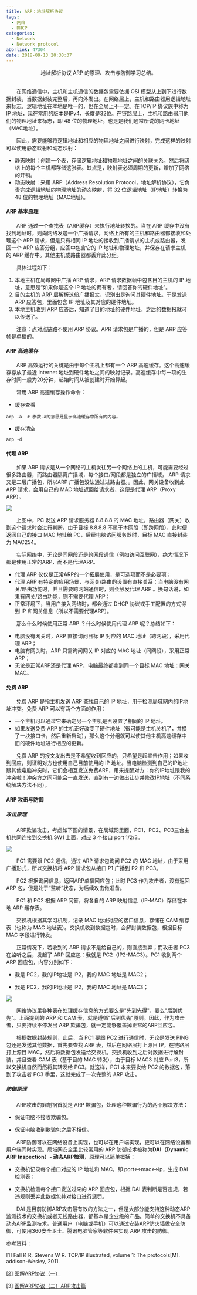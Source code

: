 ```yaml
---
title: ARP：地址解析协议
tags:
  - 网络
  - DHCP
categories:
  - Network
  - Network protocol
abbrlink: 47304
date: 2018-09-13 20:30:37
---
```


<center>地址解析协议 ARP 的原理、攻击与防御学习总结。</center>

<!--more-->

<br>

　　在网络通信中，主机和主机通信的数据包需要依据 OSI 模型从上到下进行数据封装，当数据封装完整后，再向外发出。在网络层上，主机和路由器用逻辑地址来标志，逻辑地址在本地是唯一的，但在全局上不一定。在TCP/IP 协议族中称为 IP 地址，现在常用的版本是IPv4，长度是32位。在链路层上，主机和路由器用他们的物理地址来标志，即 48 位的物理地址，也是是我们通常所说的网卡地址（MAC地址）。

　　因此，需要能够将逻辑地址和相应的物理地址之间进行映射，完成这样的映射可以使用静态映射和动态映射：

- 静态映射：创建一个表，存储逻辑地址和物理地址之间的关联关系，然后将网络上的每个主机都存储这张表。缺点是，映射表必须周期的更新，增加了网络的开销。
- 动态映射：采用 ARP（Address Resolution Protocol，地址解析协议），它负责完成逻辑地址向物理地址的动态映射，将 32 位逻辑地址（IP地址）转换为 48 位的物理地址（MAC地址）。

#### ARP 基本原理

　　ARP 通过一个查找表（ARP缓存）来执行地址转换的。当在 ARP 缓存中没有找到地址时，则向网络发送一个广播请求，网络上所有的主机和路由器都接收和处理这个 ARP 请求，但是只有相同 IP 地址的接收到广播请求的主机或路由器，发回一个 ARP 应答分组，应答中包含它的 IP 地址和物理地址，并保存在请求主机的 ARP 缓存中。其他主机或路由器都丢弃此分组。

　　具体过程如下：

1. 本地主机在局域网中广播 ARP 请求，ARP 请求数据帧中包含目的主机的 IP 地址，意思是“如果你是这个 IP 地址的拥有者，请回答你的硬件地址”。
2. 目的主机的 ARP 层解析这份广播报文，识别出是询问其硬件地址。于是发送 ARP 应答包，里面包含 IP 地址及其对应的硬件地址。
3. 本地主机收到 ARP 应答后，知道了目的地址的硬件地址，之后的数据报就可以传送了。

　　注意：点对点链路不使用 ARP 协议。APR 请求包是广播的，但是 ARP 应答帧是单播的。

#### ARP 高速缓存

　　ARP 高效运行的关键是由于每个主机上都有一个 ARP 高速缓存。这个高速缓存存放了最近 Internet 地址到硬件地址之间的映射记录。高速缓存中每一项的生存时间一般为20分钟，起始时间从被创建时开始算起。

　　常用 ARP 高速缓存操作命令：

- 缓存查看

```
arp -a	# 参数-a的意思是显示高速缓存中所有的内容。
```

- 缓存清空

```
arp -d
```

#### 代理 ARP

　　如果 ARP 请求是从一个网络的主机发往另一个网络上的主机，可能需要经过很多路由器，而路由器隔离广播域，每个接口/网段都是独立的广播域， ARP 请求又是二层广播包，所以ARP 广播包没法通过过路由器。。因此，网关设备收到此 ARP 请求，会用自己的 MAC 地址返回给请求者，这便是代理 ARP（Proxy ARP）。

![](http://ohe7ixo05.bkt.clouddn.com/2018/9/13-1.png)

　　上图中，PC 发送 ARP 请求服务器 8.8.8.8 的 MAC 地址，路由器（网关）收到这个请求时会进行判断，由于目标 8.8.8.8 不属于本网段（即跨网段），此时便返回自己的接口 MAC 地址给 PC，后续电脑访问服务器时，目标 MAC 直接封装为 MAC254。

　　实际网络中，无论是同网段还是跨网段通信（例如访问互联网），绝大情况下都是使用正常的ARP，而不是代理ARP。

- 代理 ARP 仅仅是正常ARP的一个拓展使用，是可选项而不是必要项；
- 代理 ARP 有特定的应用场景，与网关/路由的设置有直接关系：当电脑没有网关/路由功能时，并且需要跨网站通信时，则会触发代理 ARP 。换句话说，如果有网关/路由功能，则不需要代理 ARP；
- 正常环境下，当用户接入网络时，都会通过 DHCP 协议或手工配置的方式得到 IP 和网关信息（所以不需要代理ARP）。

　　那么什么时候使用正常 ARP ？什么时候使用代理 ARP 呢？总结如下：

- 电脑没有网关时，ARP 直接询问目标 IP 对应的 MAC 地址（跨网段），采用代理 ARP；
- 电脑有网关时，ARP 只需询问网关 IP 对应的 MAC 地址（同网段），采用正常 ARP；
- 无论是正常ARP还是代理 ARP，电脑最终都拿到同一个目标 MAC 地址：网关 MAC。

#### 免费 ARP

　　免费 ARP 是指主机发送 ARP 查找自己的 IP 地址，用于检测局域网内的IP地址冲突。免费 ARP 可以有两个方面的作用：

- 一个主机可以通过它来确定另一个主机是否设置了相同的 IP 地址。
- 如果发送免费 ARP 的主机正好改变了硬件地址（很可能是主机关机了，并换了一块接口卡，然后重新启动），那么这个分组就可以使其他主机高速缓存中旧的硬件地址进行相应的更新。

　　免费 ARP 的报文发出去是不希望收到回应的，只希望是起宣告作用；如果收到回应，则证明对方也使用自己目前使用的 IP 地址。当电脑检测到自己的IP地址跟其他电脑冲突时，它们会相互发送免费ARP，用来提醒对方：你的IP地址跟我的冲突啦！冲突方之间可能会一直发送，直到有一边做出让步并修改IP地址（不同系统解决方法不同）。

#### ARP 攻击与防御

##### 攻击原理

　　ARP欺骗攻击，考虑如下图的情景，在局域网里面，PC1、PC2、PC3三台主机共同连接到交换机 SW1 上面，对应 3 个接口 port 1/2/3。

![](http://ohe7ixo05.bkt.clouddn.com/2018/9/13-2.png)

　　PC1 需要跟 PC2 通信，通过 ARP 请求包询问 PC2 的 MAC 地址，由于采用广播形式，所以交换机将 ARP 请求包从接口 P1 广播到 P2 和 PC3。

　　PC2 根据询问信息，返回ARP单播回应包；此时 PC3 作为攻击者，没有返回 ARP 包，但是处于“监听”状态，为后续攻击做准备。

　　PC1 和 PC2 根据 ARP 问答，将各自的 ARP 映射信息（IP-MAC）存储在本地 ARP 缓存表。

　　交换机根据其学习机制，记录 MAC 地址对应的接口信息，存储在 CAM 缓存表（也称为 MAC 地址表）。交换机收到数据包时，会解封装数据包，根据目标 MAC 字段进行转发。

　　正常情况下，若收到的 ARP 请求不是给自己的，则直接丢弃；而攻击者 PC3 在监听之后，发起了 ARP 回应包：我就是 PC2（IP2-MAC3）。PC1 收到两个 ARP 回应包，内容分别如下：

- 我是 PC2，我的IP地址是 IP2，我的 MAC 地址是 MAC2；

- 我是 PC2，我的IP地址是 IP2，我的 MAC 地址是 MAC3；

![](http://ohe7ixo05.bkt.clouddn.com/2018/9/13-3.png)

　　网络协议里各种表在处理缓存信息的方式要么是"先到先得"，要么"后到优先"。上面提到的 ARP 和 CAM 表，就是遵循"后到优先"原则。因此，作为攻击者，只要持续不停发出 ARP 欺骗包，就一定能够覆盖掉正常的ARP回应包。

　　根据数据封装规则，此后，当 PC1 要跟 PC2 进行通信时，无论是发送 PING 包还是发送其他数据，首先要查找 ARP 表，然后在网络层打上源目 IP，在链路层打上源目 MAC，然后将数据包发送给交换机。交换机收到之后对数据进行解封装，并且查看 CAM 表（基于目的 MAC 转发），由于目标 MAC3 对应 Port3，所以交换机自然而然将其转发给 PC3。就这样，PC1 本来要发给 PC2 的数据包，落到了攻击者 PC3 手里，这就完成了一次完整的 ARP 攻击。

##### 防御原理

　　ARP攻击的罪魁祸首就是 ARP 欺骗包，处理这种欺骗行为的两个解决方法：

- 保证电脑不接收欺骗包。

- 保证电脑收到欺骗包之后不相信。

　　ARP防御可以在网络设备上实现，也可以在用户端实现，更可以在网络设备和用户端同时实现。局域网安全里比较常用的 ARP 防御技术被称为**DAI（Dynamic ARP Inspection）- 动态ARP检测**，原理可以简单概括：

- 交换机记录每个接口对应的 IP 地址和 MAC，即 port<->mac<->ip，生成 DAI 检测表；

- 交换机检测每个接口发送过来的 ARP 回应包，根据 DAI 表判断是否违规，若违规则丢弃此数据包并对接口进行惩罚。

　　DAI 是目前防御ARP攻击最有效的方法之一，但是大部分能支持这种动态ARP监测技术的交换机或者无线路由器，都基本是企业级的产品。简单的交换机不具备动态ARP监测技术。普通用户（电脑或手机）可以通过安装ARP防火墙做安全防御，可使用360安全卫士、腾讯电脑管家等软件来实现 ARP 攻击的防御。



参考资料：

[1] Fall K R, Stevens W R. TCP/IP illustrated, volume 1: The protocols[M]. addison-Wesley, 2011.

\[2] [图解ARP协议（一）](http://www.pinginglab.net/article/72)

\[3] [图解ARP协议（二）ARP攻击篇](http://www.pinginglab.net/article/84)